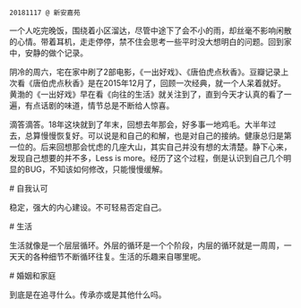 ```
20181117 @ 新安嘉苑
```



一个人吃完晚饭，围绕着小区溜达，尽管中途下了会不小的雨，却丝毫不影响闲散的心情。带着耳机，走走停停，禁不住会思考一些平时没大想明白的问题。回到家中，安静的做个记录。



阴冷的周六，宅在家中刷了2部电影，《一出好戏》、《唐伯虎点秋香》。豆瓣记录上次看《唐伯虎点秋香》是在2015年12月了，回顾一次经典，就一个人呆着就好。黄渤的《一出好戏》早在看《向往的生活》就关注到了，直到今天才认真的看了一遍，有点话剧的味道，情节总是不断给人惊喜。



滴答滴答。18年这块就到了年末，回想去年那会，好多事一地鸡毛。大半年过去，总算慢慢恢复好。可以说是和自己的和解，也是对自己的接纳。健康总归是第一位的。后来回想那会忧虑的几座大山，其实自己并没有想的太清楚。静下心来，发现自己想要的并不多，Less is more。经历了这个过程，倒是认识到自己几个明显的BUG，不知该如何修改，只能慢慢缓解。



\# 自我认可

稳定，强大的内心建设。不可轻易否定自己。

\# 生活

生活就像是一个层层循环。外层的循环是一个个阶段，内层的循环就是一周周，一天天的各种细节不断循环往复。生活的乐趣来自哪里呢。

\# 婚姻和家庭

到底是在追寻什么。传承亦或是其他什么吗。